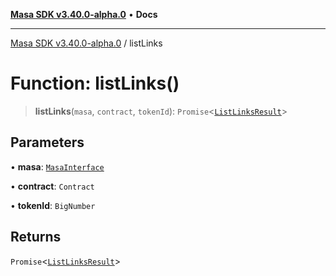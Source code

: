 [**Masa SDK v3.40.0-alpha.0**](../README.md) • **Docs**

***

[Masa SDK v3.40.0-alpha.0](../globals.md) / listLinks

# Function: listLinks()

> **listLinks**(`masa`, `contract`, `tokenId`): `Promise`\<[`ListLinksResult`](../type-aliases/ListLinksResult.md)\>

## Parameters

• **masa**: [`MasaInterface`](../interfaces/MasaInterface.md)

• **contract**: `Contract`

• **tokenId**: `BigNumber`

## Returns

`Promise`\<[`ListLinksResult`](../type-aliases/ListLinksResult.md)\>
